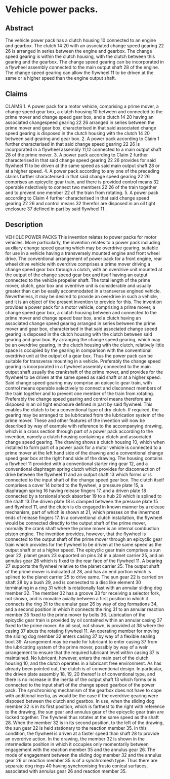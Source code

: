 # Vehicle power packs.

## Abstract
The vehicle power pack has a clutch housing 10 connected to an engine and gearbox. The clutch 14 20 with an associated change speed gearing 22 26 is arranged in series between the engine and gearbox. The change speed gearing is within the clutch housing, with the clutch between this gearing and the gearbox. The change speed gearing can be incorporated in a flywheel assembly connected to the main output shaft 28 of the engine. The change speed gearing can allow the flywheel 11 to be driven at the same or a higher speed than the engine output shaft.

## Claims
CLAIMS 1. A power pack for a motor vehicle, comprising a prime mover, a change speed gear box, a clutch housing 10 between and connected to the prime mover and change speed gear box, and a clutch 14 20 having an associated changespeed gearing 22 26 arranged in series between the prime mover and gear box, characterised in that said associated change speed gearing is disposed in the clutch housing with the clutch 14 20 between said gearing and gear box. 2. A power pack according to Claim 1 further characterised in that said change speed gearing 22 26 is incorporated in a flywheel assembly 11,12 connected to a main output shaft 28 of the prime mover. 3. A power pack according to Claim 2 further characterised in that said change speed gearing 22 26 provides for said flywheel 11 to be driven at the same speed as said main output shaft 28 or at a higher speed. 4. A power pack according to any one of the preceding claims further characterised in that said change speed gearing 22 26 comprises an epicyclic gear train, and there is provided control means 32 operable nslectively to connect two members 22 26 of the train together and to prevent one member 22 of the train from rotating. 5. A power pack according to Claim 4 further characterised in that said change speed gearing 22 26 and control means 32 therefor are disposed in an oil tight enclosure 37 defined in part by said flywheel 11 .

## Description
VEHICLE POWER PACKS This invention relates to power packs for motor vehicles. More particularly, the invention relates to a power pack including auxiliary change speed gearing which may be overdrive gearing, suitable for use in a vehicle having a transversely mounted engine and front wheel drive. The conventional arrangement of power pack for a front engine, rear wheel drive vehicle with overdrive comprises a prime mover driving a change speed gear box through a clutch, with an overdrive unit mounted at the output of the change speed gear box and itself having an output connected to the vehicle propeller shaft. The total length of the prime mover, clutch, gear box and overdrive unit is considerable and usually greater than can be easily accommodated in a transverse engined vehicle. Nevertheless, it may be desired to provide an overdrive in such a vehicle, and it is an object of the present invention to provide for this. The invention provides a power pack for a motor vehicle, comprising a prime mover, a change speed gear box, a clutch housing between and connected to the prime mover and change speed bear box, and a clutch having an associated change speed gearing arranged in series between the prime mover and gear box, characterised in that said associated change speed gearing is disposed in the clutch housing with the clutch between said gearing and gear box. By arranging the change speed gearing, which may be an overdrive gearing, in the clutch housing with the clutch, relatively little space is occupied by the gearing in comparison with the conventional overdrive unit at the output of a gear box. Thus the power pack can be suitable for transverse mounting in a vehicle. Preferably the change speed gearing is incorporated in a flywheel assembly connected to the main output shaft usually the crankshaft of the prime mover, and provides for the flywheel to be driven at the same speed as said shaft or at a higher speed. Said change speed gearing may comprise an epicyclic gear train, with control means operable selectively to connect and disconnect members of the train together and to prevent one member of the train from rotating. Preferably the change speed gearing and control means therefore are disposed in an oil tight enclosure defined in part by said flywheel. This enables the clutch to be a conventional type of dry clutch. If required, the gearing may be arranged to be lubricated from the lubrication system of the prime mover. These and other features of the invention will now be described by way of example with reference to the accompanying drawing, which is a cross section through part of a power pack according to the invention, namely a clutch housing containing a clutch and associated change speed gearing. The drawing shows a clutch housing 10, which when installed to form part of a power pack for a motor vehicle is connected to a prime mover at the left hand side of the drawing and a conventional change speed gear box at the right hand side of the drawing. The housing contains a flywheel 11 provided with a conventional starter ring gear 12, and a conventional diaphragm spring clutch which provides for disconnection of drive between the flywheel 11 and an output shaft 13 which forms or is connected to the input shaft of the change speed gear box. The clutch itself comprises a cover 14 bolted to the flywheel, a pressure plate 15, a diaphragm spring 16 having release fingers 17, and a driven plate 18 connected by a torsional shock absorber 19 to a hub 20 which is splined to the shaft 13.The driven plate 18 is clamped between the pressure plate 15 and flywheel 11, and the clutch is dis engaged in known manner by a release mechanism, part of which is shown at 21, which presses on the innermost ends of release fingers 17. In a conventional clutch installation, the flywheel would be connected directly to the output shaft of the prime mover, normally the crank shaft where the prime mover is an internal combustion piston engine. The invention provides, however, that the flywheel is connected to the output shaft of the prime mover through an epicyclic gear train which provides for the flywheel to be driven at the same speed as the output shaft or at a higher speed. The epicyclic gear train comprises a sun gear 22, planet gears 23 supported on pins 24 in a planet carrier 25, and an annulus gear 26 which is fixed to the rear face of the flywheel 11. A bearing 27 supports the flywheel relative to the planet carrier 25. The output shaft of the prime mover is indicated at 28, and has an end portion which is splined to the planet carrier 25 to drive same. The sun gear 22 is carried on shaft 28 by a bush 29, and is connected to a disc like element 30 terminating in a ring 31 which is rotationally fast with an annular sliding dog member 32. The member 32 has a groove 33 for receiving a selector fork, not shown, and is movable axially between a first position in which it connects the ring 31 to the annular gear 26 by way of dog formations 34, and a second position in which it connects the ring 31 to an annular reaction member 35 fixed to the prime mover by bolts 36. Lubrication of the epicyclic gear train is provided by oil contained within an annular casing 37 fixed to the prime mover. An oil seal, not shown, is provided at 38 where the casing 37 abuts the rotating flywheel 11. An operating member for moving the sliding dog member 32 enters casing 37 by way of a flexible sealing boot 39. Arrangement may be made for lubricant to enter casing 37 from the lubricating system of the prime mover, possibly by way of a weir arrangement to ensure that the required lubricant level within casing 37 is maintained. No lubricant, however, enters the main part of the clutch housing 10, and the clutch operates in a lubricant free environment. As has already been pointed out, the clutch is of conventional design. In particular, the driven plate assembly 18, 19, 20 thereof is of conventional type, and there is no increase in the inertia of the output shaft 13 which forms or is connected to the input shaft of the change speed gearbox of the power pack. The synchronising mechanism of the gearbox does not have to cope with additional inertia, as would be the case if the overdrive gearing were disposed between the clutch and gearbox. In use, when the sliding dog member 32 is in its first position, which is farthest to the right with reference to the drawing, the sun gear and annulus gear of the epicyclic gear train are locked together. The flywheel thus rotates at the same speed as the shaft 28. When the member 32 is in its second position, to the left of the drawing, the sun gear 22 is held stationary to the reaction member 35. In this condition, the flywheel is driven at a faster speed than shaft 28 to provide an overdrive action. In the drawing, the member 32 is shown in the intermediate position in which it occupies only momentarily between engagement with the reaction member 35 and the annulus gear 26. The mode of engagement between the sliding dog member 32 and the annulus gear 26 or reaction member 35 is of a synchromesh type. Thus there are separate dog rings 40 having synchronising frusto conical surfaces, associated with annulus gear 26 and reaction member 35.